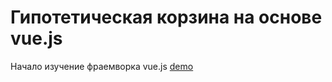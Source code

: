 # Гипотетическая корзина на основе vue.js
Начало изучение фраемворка vue.js
[demo](https://vitaliy-ce.github.io/vue-cart/)

